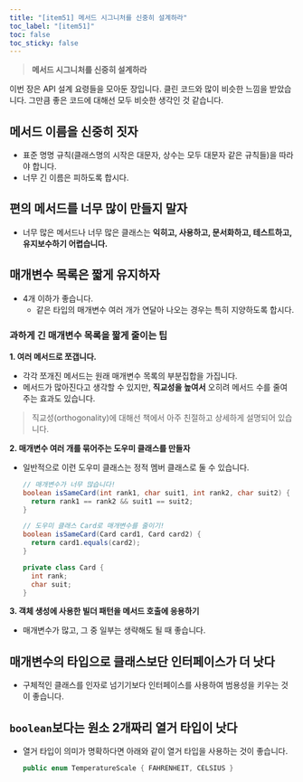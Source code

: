 ```yaml
---
title: "[item51] 메서드 시그니처를 신중히 설계하라"
toc_label: "[item51]"
toc: false
toc_sticky: false
---
```


> **메서드 시그니처를 신중히 설계하라**

이번 장은 API 설계 요령들을 모아둔 장입니다. 클린 코드와 많이 비슷한 느낌을 받았습니다. 그만큼 좋은 코드에 대해선 모두 비슷한 생각인 것 같습니다.

## 메서드 이름을 신중히 짓자
- 표준 명명 규칙(클래스명의 시작은 대문자, 상수는 모두 대문자 같은 규칙들)을 따라야 합니다.
- 너무 긴 이름은 피하도록 합시다.

## 편의 메서드를 너무 많이 만들지 말자
- 너무 많은 메서드나 너무 많은 클래스는 **익히고, 사용하고, 문서화하고, 테스트하고, 유지보수하기 어렵습니다.**

## 매개변수 목록은 짧게 유지하자
- 4개 이하가 좋습니다.
  - 같은 타입의 매개변수 여러 개가 연달아 나오는 경우는 특히 지양하도록 합시다.

### 과하게 긴 매개변수 목록을 짧게 줄이는 팁
**1. 여러 메서드로 쪼갭니다.**
  - 각각 쪼개진 메서드는 원래 매개변수 목록의 부분집합을 가집니다.
  - 메서드가 많아진다고 생각할 수 있지만, **직교성을 높여서** 오히려 메서드 수를 줄여주는 효과도 있습니다.
  > 직교성(orthogonality)에 대해선 책에서 아주 친절하고 상세하게 설명되어 있습니다.
  
**2. 매개변수 여러 개를 묶어주는 도우미 클래스를 만들자**
  - 일반적으로 이런 도우미 클래스는 정적 멤버 클래스로 둘 수 있습니다.

    ```java
    // 매개변수가 너무 많습니다!
    boolean isSameCard(int rank1, char suit1, int rank2, char suit2) {
      return rank1 == rank2 && suit1 == suit2; 
    }
    ```
    ```java
    // 도우미 클래스 Card로 매개변수를 줄이기!
    boolean isSameCard(Card card1, Card card2) {
      return card1.equals(card2);
    }
    
    private class Card {
      int rank;
      char suit;
    }
    ```

**3. 객체 생성에 사용한 빌더 패턴을 메서드 호출에 응용하기**
  - 매개변수가 많고, 그 중 일부는 생략해도 될 때 좋습니다.

## 매개변수의 타입으로 클래스보단 인터페이스가 더 낫다
- 구체적인 클래스를 인자로 넘기기보다 인터페이스를 사용하여 범용성을 키우는 것이 좋습니다.

## `boolean`보다는 원소 2개짜리 열거 타입이 낫다
- 열거 타입이 의미가 명확하다면 아래와 같이 열거 타입을 사용하는 것이 좋습니다.

  ```java
  public enum TemperatureScale { FAHRENHEIT, CELSIUS }
  ```

